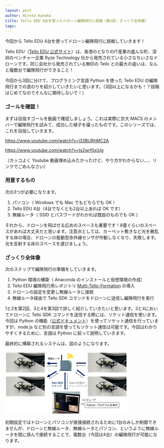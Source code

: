 ```yaml
---
layout: post
author: Hiroto Kaneko
title: Tello EDU 4台を使ったドローン編隊飛行に挑戦（第1回：ざっくり全体像）
tags:
---
```

今回から Tello EDU 4台を使ってドローン編隊飛行に挑戦していきます！

Tello EDU（[Tello EDU 公式サイト](https://www.ryzerobotics.com/jp/tello-edu)）は、香港のとなりのIT産業の盛んな町、深圳のベンチャー企業 Ryze Technology 社から発売されている小さなちいさなドローンです。同じ会社から発売されている無印の Tello との最大の違いは、なんと複数台で編隊飛行ができること！

今回から3回に分けて、プログラミング言語 Python を使った Tello EDU の編隊飛行までの道のりを紹介していきたいと思います。（3回以上になるかも！？投稿はじめてなのでそんなに期待しないで！）

### ゴールを確認！

まずは目指すゴールを動画で確認しましょう。これは実際に京大 MACS のメンバーで編隊飛行を試みて、成功した様子を撮ったものです。このシリーズでは、これを目指していきます。

https://www.youtube.com/watch?v=l33BURhMC2A

https://www.youtube.com/watch?v=ts2wrf0xiUg

（カッコよく Youtube 動画埋め込みたかったけど、やり方がわからない、、、リンクでごめんなさい）

### 用意するもの

次の3つが必要になります。

1. パソコン（ Windows でも Mac でもどちらでも OK ）
2. Tello EDU 4台（4台でなくとも2台以上あれば OK です）
3. 無線ルータ（ SSID とパスワードがわかれば既設のものでも OK ）

それから、ドローンを飛ばせる広めのスペースも重要です！8畳ぐらいのスペースがあれば大丈夫だと思います。注意点としては、カーペット敷きなど光を散乱する床の場合、ドローンの能動型赤外線センサが作動しなくなり、失敗します。光を反射する床のスペースを選びましょう。

### ざっくり全体像

次のステップで編隊飛行の準備をしていきます。

1. Python 環境の構築（ Anaconda のインストールと仮想環境の作成）
2. Tello EDU 編隊飛行用レポジトリ [Multi-Tello-Formation](https://github.com/TelloSDK/Multi-Tello-Formation) の導入
3. ドローンの設定を変更し無線ルータに接続
4. 無線ルータ経由で Tello SDK コマンドをドローンに送信し編隊飛行を実行

1と2を第2回、3と4を第3回で詳しく紹介していきたいと思います。3と4においてドローンに Tello SDK コマンドを送信する際には、ソケット通信を使います。今回は Python の機能（[公式ドキュメント](https://docs.python.org/ja/3/library/socket.html)）を使ってソケット通信を行っていますが、node.js など別の言語を使ってもソケット通信は可能です。今回はわかりやすくするために、言語は Python に絞って説明していきます。

最終的に構築されるシステムは、図のようになります。

<img src="/images/kaneko/tello_multi_system.png" width="400">

初期設定ではドローンとパソコンが直接接続されるために1台のみしか制御できませんが、ドローンと無線ルータ、無線ルータとパソコン、というように無線ルータを間に挟んで接続することで、複数台（今回は4台）の編隊飛行が可能になります。
